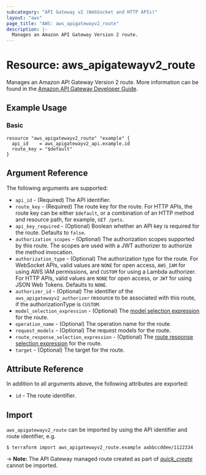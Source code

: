 ```yaml
---
subcategory: "API Gateway v2 (WebSocket and HTTP APIs)"
layout: "aws"
page_title: "AWS: aws_apigatewayv2_route"
description: |-
  Manages an Amazon API Gateway Version 2 route.
---
```


# Resource: aws_apigatewayv2_route

Manages an Amazon API Gateway Version 2 route.
More information can be found in the [Amazon API Gateway Developer Guide](https://docs.aws.amazon.com/apigateway/latest/developerguide/apigateway-websocket-api.html).

## Example Usage

### Basic

```hcl
resource "aws_apigatewayv2_route" "example" {
  api_id    = aws_apigatewayv2_api.example.id
  route_key = "$default"
}
```

## Argument Reference

The following arguments are supported:

* `api_id` - (Required) The API identifier.
* `route_key` - (Required) The route key for the route. For HTTP APIs, the route key can be either `$default`, or a combination of an HTTP method and resource path, for example, `GET /pets`.
* `api_key_required` - (Optional) Boolean whether an API key is required for the route. Defaults to `false`.
* `authorization_scopes` - (Optional) The authorization scopes supported by this route. The scopes are used with a JWT authorizer to authorize the method invocation.
* `authorization_type` - (Optional) The authorization type for the route.
For WebSocket APIs, valid values are `NONE` for open access, `AWS_IAM` for using AWS IAM permissions, and `CUSTOM` for using a Lambda authorizer.
For HTTP APIs, valid values are `NONE` for open access, or `JWT` for using JSON Web Tokens.
Defaults to `NONE`.
* `authorizer_id` - (Optional) The identifier of the `aws_apigatewayv2_authorizer` resource to be associated with this route, if the authorizationType is `CUSTOM`.
* `model_selection_expression` - (Optional) The [model selection expression](https://docs.aws.amazon.com/apigateway/latest/developerguide/apigateway-websocket-api-selection-expressions.html#apigateway-websocket-api-model-selection-expressions) for the route.
* `operation_name` - (Optional) The operation name for the route.
* `request_models` - (Optional) The request models for the route.
* `route_response_selection_expression` - (Optional) The [route response selection expression](https://docs.aws.amazon.com/apigateway/latest/developerguide/apigateway-websocket-api-selection-expressions.html#apigateway-websocket-api-route-response-selection-expressions) for the route.
* `target` - (Optional) The target for the route.

## Attribute Reference

In addition to all arguments above, the following attributes are exported:

* `id` - The route identifier.

## Import

`aws_apigatewayv2_route` can be imported by using the API identifier and route identifier, e.g.

```
$ terraform import aws_apigatewayv2_route.example aabbccddee/1122334
```

-> **Note:** The API Gateway managed route created as part of [_quick_create_](https://docs.aws.amazon.com/apigateway/latest/developerguide/api-gateway-basic-concept.html#apigateway-definition-quick-create) cannot be imported.
